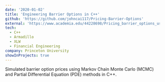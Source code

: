 ```yaml
---
date: '2020-01-02'
title: 'Engineering Barrier Options in C++'
github: 'https://github.com/johncai117/Pricing-Barrier-Options'
external: 'https://www.academia.edu/44228698/Pricing_barrier_options_using_PDEs_in_C_'
tech:
  - C++
  - Armadillo
  - XLW
  - Financial Engineering
company: Princeton University
showInProjects: true
---
```


Simulated barrier option prices using Markov Chain Monte Carlo (MCMC) and Partial Differential Equation (PDE) methods in C++.
